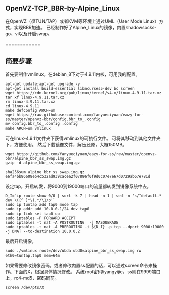 ## OpenVZ-TCP_BBR-by-Alpine_Linux

在OpenVZ（须TUN/TAP）或者KVM等环境上通过UML（User Mode Linux）方式，实现BBR加速。
已经制作好了Alpine_Linux的镜像，内置shadowsocks-go、vi以及开启swap。

============

## 简要步骤
首先要制作vmlinux，在debian_8下对于4.9.11内核，可用我的配置。

```shell
apt-get update;apt-get upgrade -y
apt-get install build-essential libncurses5-dev bc screen
wget https://cdn.kernel.org/pub/linux/kernel/v4.x/linux-4.9.11.tar.xz
tar xf linux-4.9.11.tar.xz
rm linux-4.9.11.tar.xz
cd linux-4.9.11
make defconfig ARCH=um
wget https://raw.githubusercontent.com/fanyueciyuan/eazy-for-ss/master/openvz-bbr/config.bbr_to_.config
mv config.bbr_to_.config .config
make ARCH=um vmlinux 
```

可在linux-4.9.11文件夹下获得vmlinux的可执行文件。
可将其移动到其他文件夹下，方便使用。
然后下载镜像文件，解压还原，大概150MB。

```shell
wget https://github.com/fanyueciyuan/eazy-for-ss/raw/master/openvz-bbr/alpine_bbr_ss_swap.img.gz
gzip -d alpine_bbr_ss_swap.img.gz

sha256sum alpine_bbr_ss_swap.img.gz
e6fa4bb86608eb4c532ad939cacea2f07886f0f9d0c07e7e67d0729ab67e781d
```

设定tap，开启转发，将9000到19000端口的流量都转发到镜像系统中去。
 
```shell
D_I=`ip route show 0/0 | sort -k 7 | head -n 1 | sed -n 's/^default.* dev \([^ ]*\).*/\1/p'`
sudo ip tuntap add tap0 mode tap  
sudo ip addr add 10.0.0.1/24 dev tap0  
sudo ip link set tap0 up  
sudo iptables -P FORWARD ACCEPT
sudo iptables -t nat -A POSTROUTING  -j MASQUERADE
sudo iptables -t nat -A PREROUTING -i ${D_I} -p tcp --dport 9000:19000 -j DNAT --to-destination 10.0.0.2
```

最后开启镜像，
```shell
sudo ./vmlinux root=/dev/ubda ubd0=alpine_bbr_ss_swap.img rw eth0=tuntap,tap0 mem=64m
```

如果需要修改镜像密码，或者修改内置ss配置的话，可以通过screen命令来操作。下面的X，根据具体情况修改。
系统root密码liyangyijie，ss则在9999端口上，rc4-md5，密码同前。
```shell
screen /dev/pts/X
```

